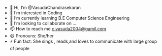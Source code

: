 - 👋 Hi, I’m @VasudaChandrasekaran
- 👀 I’m interested in Coding
- 🌱 I’m currently learning B.E Computer Science Engineering
- 💞️ I’m looking to collaborate on ...
- 📫 How to reach me c.vasuda2004@gamil.com
- 😄 Pronouns: She/her
- ⚡ Fun fact: She sings , reads,and loves to communicate with large group of people

<!---
VasudaChandrasekaran/VasudaChandrasekaran is a ✨ special ✨ repository because its `README.md` (this file) appears on your GitHub profile.
You can click the Preview link to take a look at your changes.
--->
